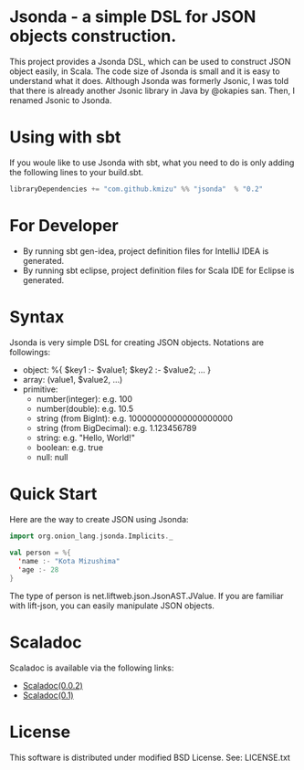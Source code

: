 # Jsonda - a simple DSL for JSON objects construction.

This project provides a Jsonda DSL, which can be used to construct JSON object
easily, in Scala.  The code size of Jsonda is small and it is easy to 
understand what it does.  Although Jsonda was formerly Jsonic, I was told that
there is already another Jsonic library in Java by @okapies san.  Then, I renamed
Jsonic to Jsonda.

# Using with sbt

If you woule like to use Jsonda with sbt, what you need to do is only
adding the following lines to your build.sbt.

```scala
libraryDependencies += "com.github.kmizu" %% "jsonda"  % "0.2"
```

# For Developer

* By running sbt gen-idea, project definition files for IntelliJ IDEA is generated.
* By running sbt eclipse, project definition files for Scala IDE for Eclipse is generated.

# Syntax

Jsonda is very simple DSL for creating JSON objects.  Notations are followings:

* object: 
    %{ $key1 :- $value1; $key2 :- $value2; ... }
* array:
    $($value1, $value2, ...)
* primitive: 
  * number(integer): e.g. 100
  * number(double): e.g. 10.5
  * string (from BigInt): e.g. 100000000000000000000
  * string (from BigDecimal): e.g. 1.123456789
  * string: e.g. "Hello, World!"
  * boolean: e.g. true 
  * null: null

# Quick Start

Here are the way to create JSON using Jsonda:

```scala
import org.onion_lang.jsonda.Implicits._
    
val person = %{
  'name :- "Kota Mizushima"
  'age :- 28
}
```
    
The type of person is net.liftweb.json.JsonAST.JValue.  If you are familiar with lift-json, you can easily manipulate JSON objects.

# Scaladoc

Scaladoc is available via the following links:

* [Scaladoc(0.0.2)](http://kmizu.github.com/jsonda/api/0.0.2/)
* [Scaladoc(0.1)](http://kmizu.github.com/jsonda/api/0.1)

# License

This software is distributed under modified BSD License. See:
LICENSE.txt
